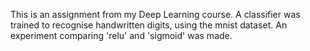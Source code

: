 This is an assignment from my Deep Learning course. 
A classifier was trained to recognise handwritten digits, using the mnist dataset. 
An experiment comparing 'relu' and 'sigmoid' was made.
